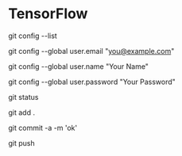 # TensorFlow

git config --list

git config --global user.email "you@example.com"

git config --global user.name "Your Name"

git config --global user.password "Your Password"

git status

git add .

git commit -a -m 'ok'

git push
